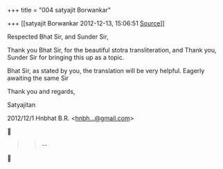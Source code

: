 +++
title = "004 satyajit Borwankar"

+++
[[satyajit Borwankar	2012-12-13, 15:06:51 [Source](https://groups.google.com/g/samskrita/c/FZi0pEULWsE)]]



Respected Bhat Sir, and Sunder Sir,



Thank you Bhat Sir, for the beautiful stotra transliteration, and Thank you, Sunder Sir for bringing this up as a topic.



Bhat Sir, as stated by you, the translation will be very helpful. Eagerly awaiting the same Sir



Thank you and regards,

Satyajitan  
  

2012/12/1 Hnbhat B.R. \<[hnbh...@gmail.com]()\>  



> 
> > 
> > --  
> > 
> > 



